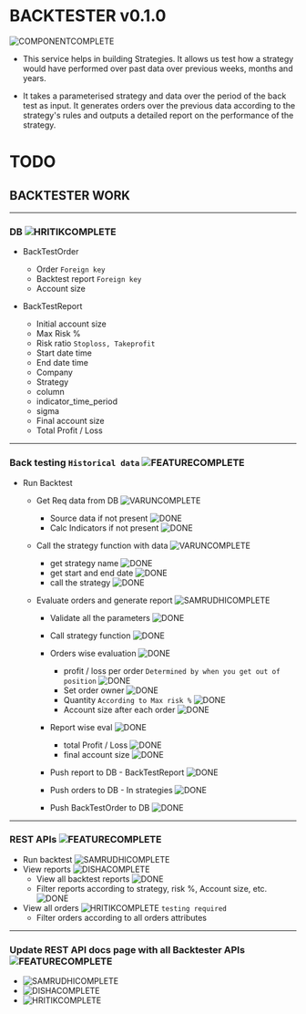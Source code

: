 # BACKTESTER v0.1.0

![COMPONENTCOMPLETE]

* This service helps in building Strategies. It allows us test how a strategy would have performed over past data over previous weeks, months and years.

* It takes a parameterised strategy and data over the period of the back test as input. It generates orders over the previous data according to the strategy's rules and outputs a detailed report on the performance of the strategy.

# TODO 


## BACKTESTER WORK

---

### DB ![HRITIKCOMPLETE]

- BackTestOrder
	- Order `Foreign key`
	- Backtest report `Foreign key`
	- Account size

- BackTestReport
	- Initial account size
	- Max Risk %
	- Risk ratio `Stoploss, Takeprofit`
	- Start date time
	- End date time
	- Company
	- Strategy
	- column
	- indicator_time_period
	- sigma
	- Final account size
	- Total Profit / Loss

---

### Back testing `Historical data` ![FEATURECOMPLETE]

- Run Backtest
	- Get Req data from DB ![VARUNCOMPLETE]
		- Source data if not present ![DONE]
		- Calc Indicators if not present ![DONE]

	- Call the strategy function with data ![VARUNCOMPLETE]
  		- get strategy name ![DONE]
  		- get start and end date ![DONE]
  		- call the strategy ![DONE]
	
	- Evaluate orders and generate report ![SAMRUDHICOMPLETE]
	    - Validate all the parameters ![DONE]
		- Call strategy function ![DONE]
		- Orders wise evaluation ![DONE]
		  - profit / loss per order `Determined by when you get out of position` ![DONE]
		  - Set order owner ![DONE]
		  - Quantity `According to Max risk %` ![DONE]
		  - Account size after each order ![DONE]
		  
	  	- Report wise eval ![DONE]
		  - total Profit / Loss ![DONE]
		  - final account size ![DONE]
		- Push report to DB - BackTestReport ![DONE]
		- Push orders to DB - In strategies ![DONE]
		- Push BackTestOrder to DB ![DONE]
	
 

---

### REST APIs ![FEATURECOMPLETE]

- Run backtest ![SAMRUDHICOMPLETE]
- View reports ![DISHACOMPLETE]
	- View all backtest reports ![DONE]
	- Filter reports according to strategy, risk %, Account size, etc. ![DONE]
- View all orders ![HRITIKCOMPLETE] `testing required`
	- Filter orders according to all orders attributes

---

### Update REST API docs page with all Backtester APIs ![FEATURECOMPLETE]
- ![SAMRUDHICOMPLETE]
- ![DISHACOMPLETE]
- ![HRITIKCOMPLETE]


[DONE]: https://img.shields.io/badge/DONE-brightgreen
[INCOMPLETE]: https://img.shields.io/badge/INCOMPLETE-red

[ALLINCOMPLETE]: https://img.shields.io/badge/ALL-INCOMPLETE-red
[ALLCOMPLETE]: https://img.shields.io/badge/ALL-COMPLETE-brightgreen

[VARUNINCOMPLETE]: https://img.shields.io/badge/VARUN-INCOMPLETE-red
[VARUNCOMPLETE]: https://img.shields.io/badge/VARUN-COMPLETE-brightgreen

[DISHAINCOMPLETE]: https://img.shields.io/badge/DISHA-INCOMPLETE-red
[DISHACOMPLETE]: https://img.shields.io/badge/DISHA-COMPLETE-brightgreen

[SAMRUDHIINCOMPLETE]: https://img.shields.io/badge/SAMRUDHI-INCOMPLETE-red
[SAMRUDHICOMPLETE]: https://img.shields.io/badge/SAMRUDHI-COMPLETE-brightgreen

[HRITIKINCOMPLETE]: https://img.shields.io/badge/HRITIK-INCOMPLETE-red
[HRITIKCOMPLETE]: https://img.shields.io/badge/HRITIK-COMPLETE-brightgreen

[BUG]: https://img.shields.io/badge/BUG-red
[BUGFIXED]: https://img.shields.io/badge/BUG-FIXED-brightgreen

[FEATUREINCOMPLETE]: https://img.shields.io/badge/FEATURE-INCOMPLETE-red
[FEATURECOMPLETE]: https://img.shields.io/badge/FEATURE-COMPLETE-brightgreen

[COMPONENTINCOMPLETE]: https://img.shields.io/badge/COMPONENT-INCOMPLETE-red
[COMPONENTCOMPLETE]: https://img.shields.io/badge/COMPONENT-COMPLETE-brightgreen

[MEETINGINCOMPLETE]: https://img.shields.io/badge/MEETING-INCOMPLETE-red

[DOCINCOMPLETE]: https://img.shields.io/badge/DOC-INCOMPLETE-red
[DOCCOMPLETE]: https://img.shields.io/badge/DOC-COMPLETE-brightgreen
